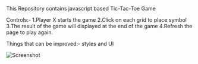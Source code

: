 
This Repository contains javascript based Tic-Tac-Toe Game

Controls:-
1.Player X starts the game
2.Click on each grid to place symbol
3.The result of the game will displayed at the end of the game
4.Refresh the page to play again.

Things that can be improved:-
styles and UI



![Screenshot](https://user-images.githubusercontent.com/76611051/136075231-ee41513c-496f-48a2-a9f5-d33c5a25df1c.png)
